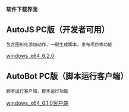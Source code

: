 #### 软件下载界面

## AutoJS PC版（开发者可用）
`包含图形化添加动作，一键生成脚本，发布项目等功能`

[windows_x64_6.2.0](http://autojs.tntok.top:18080/download/autojs/AutoJS%20Setup%206.2.0.exe)

[comment]: <> ([MacOS_4.0.0]&#40;http://autojs.tntok.top:18080/download/autojs_mac/AutoJS-5.0.0.dmg&#41;)


## AutoBot PC版（脚本运行客户端）
`脚本运行客户端，脚本运行功能`

[windows_x64_6.1.0客户端](http://autojs.tntok.cn:18080/download/autobot/AutoBot%20Setup%206.1.0.exe)

[comment]: <> ([MacOS_4.0.0]&#40;http://autojs.tntok.cn:18080/download/autobot_mac/AutoBot-4.0.0.dmg&#41;)
